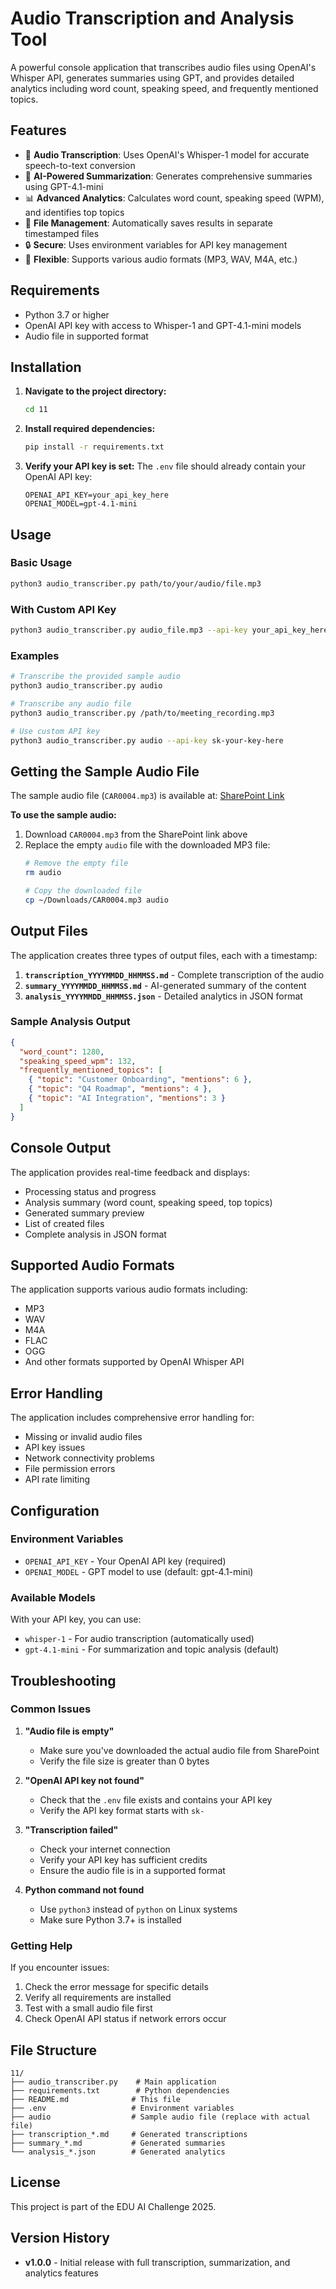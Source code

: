# Audio Transcription and Analysis Tool

A powerful console application that transcribes audio files using OpenAI's Whisper API, generates summaries using GPT, and provides detailed analytics including word count, speaking speed, and frequently mentioned topics.

## Features

- 🎵 **Audio Transcription**: Uses OpenAI's Whisper-1 model for accurate speech-to-text conversion
- 📝 **AI-Powered Summarization**: Generates comprehensive summaries using GPT-4.1-mini
- 📊 **Advanced Analytics**: Calculates word count, speaking speed (WPM), and identifies top topics
- 💾 **File Management**: Automatically saves results in separate timestamped files
- 🔒 **Secure**: Uses environment variables for API key management
- 🎯 **Flexible**: Supports various audio formats (MP3, WAV, M4A, etc.)

## Requirements

- Python 3.7 or higher
- OpenAI API key with access to Whisper-1 and GPT-4.1-mini models
- Audio file in supported format

## Installation

1. **Navigate to the project directory:**
   ```bash
   cd 11
   ```

2. **Install required dependencies:**
   ```bash
   pip install -r requirements.txt
   ```

3. **Verify your API key is set:**
   The `.env` file should already contain your OpenAI API key:
   ```
   OPENAI_API_KEY=your_api_key_here
   OPENAI_MODEL=gpt-4.1-mini
   ```

## Usage

### Basic Usage

```bash
python3 audio_transcriber.py path/to/your/audio/file.mp3
```

### With Custom API Key

```bash
python3 audio_transcriber.py audio_file.mp3 --api-key your_api_key_here
```

### Examples

```bash
# Transcribe the provided sample audio
python3 audio_transcriber.py audio

# Transcribe any audio file
python3 audio_transcriber.py /path/to/meeting_recording.mp3

# Use custom API key
python3 audio_transcriber.py audio --api-key sk-your-key-here
```

## Getting the Sample Audio File

The sample audio file (`CAR0004.mp3`) is available at:
[SharePoint Link](https://ventionteamsinc-my.sharepoint.com/personal/mikita_sauko_ventionteams_com/_layouts/15/stream.aspx?id=%2Fpersonal%2Fmikita%5Fsauko%5Fventionteams%5Fcom%2FDocuments%2FEDU%20AI%20Challenge%20%2D%20Tasks%2Ftask%5F11%2FCAR0004%2Emp3)

**To use the sample audio:**
1. Download `CAR0004.mp3` from the SharePoint link above
2. Replace the empty `audio` file with the downloaded MP3 file:
   ```bash
   # Remove the empty file
   rm audio
   
   # Copy the downloaded file
   cp ~/Downloads/CAR0004.mp3 audio
   ```

## Output Files

The application creates three types of output files, each with a timestamp:

1. **`transcription_YYYYMMDD_HHMMSS.md`** - Complete transcription of the audio
2. **`summary_YYYYMMDD_HHMMSS.md`** - AI-generated summary of the content
3. **`analysis_YYYYMMDD_HHMMSS.json`** - Detailed analytics in JSON format

### Sample Analysis Output

```json
{
  "word_count": 1280,
  "speaking_speed_wpm": 132,
  "frequently_mentioned_topics": [
    { "topic": "Customer Onboarding", "mentions": 6 },
    { "topic": "Q4 Roadmap", "mentions": 4 },
    { "topic": "AI Integration", "mentions": 3 }
  ]
}
```

## Console Output

The application provides real-time feedback and displays:

- Processing status and progress
- Analysis summary (word count, speaking speed, top topics)
- Generated summary preview
- List of created files
- Complete analysis in JSON format

## Supported Audio Formats

The application supports various audio formats including:
- MP3
- WAV
- M4A
- FLAC
- OGG
- And other formats supported by OpenAI Whisper API

## Error Handling

The application includes comprehensive error handling for:
- Missing or invalid audio files
- API key issues
- Network connectivity problems
- File permission errors
- API rate limiting

## Configuration

### Environment Variables

- `OPENAI_API_KEY` - Your OpenAI API key (required)
- `OPENAI_MODEL` - GPT model to use (default: gpt-4.1-mini)

### Available Models

With your API key, you can use:
- `whisper-1` - For audio transcription (automatically used)
- `gpt-4.1-mini` - For summarization and topic analysis (default)

## Troubleshooting

### Common Issues

1. **"Audio file is empty"**
   - Make sure you've downloaded the actual audio file from SharePoint
   - Verify the file size is greater than 0 bytes

2. **"OpenAI API key not found"**
   - Check that the `.env` file exists and contains your API key
   - Verify the API key format starts with `sk-`

3. **"Transcription failed"**
   - Check your internet connection
   - Verify your API key has sufficient credits
   - Ensure the audio file is in a supported format

4. **Python command not found**
   - Use `python3` instead of `python` on Linux systems
   - Make sure Python 3.7+ is installed

### Getting Help

If you encounter issues:
1. Check the error message for specific details
2. Verify all requirements are installed
3. Test with a small audio file first
4. Check OpenAI API status if network errors occur

## File Structure

```
11/
├── audio_transcriber.py    # Main application
├── requirements.txt        # Python dependencies
├── README.md              # This file
├── .env                   # Environment variables
├── audio                  # Sample audio file (replace with actual file)
├── transcription_*.md     # Generated transcriptions
├── summary_*.md           # Generated summaries
└── analysis_*.json        # Generated analytics
```

## License

This project is part of the EDU AI Challenge 2025.

## Version History

- **v1.0.0** - Initial release with full transcription, summarization, and analytics features 